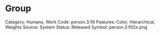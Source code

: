 # Group

Category: Humans, Work
Code: person.3.fill
Features: Color, Hierarchical, Weights
Source: System
Status: Released
Symbol: person.3.fill2x.png